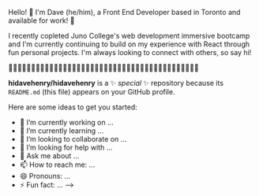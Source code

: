 Hello! 👋 I'm Dave (he/him), a Front End Developer based in Toronto and available for work! 🚀

I recently copleted Juno College's web development immersive bootcamp and I'm currently continuing to build on my experience with React through fun personal projects. I'm always looking to connect with others, so say hi! 

🌮🌮🌮🌮🌮🌮🌮🌮🌮🌮🌮🌮🌮🌮🌮🌮🌮🌮🌮🌮🌮🌮🌮🌮🌮🌮🌮🌮🌮🌮🌮🌮🌮🌮🌮🌮🌮🌮🌮🌮🌮🌮

**hidavehenry/hidavehenry** is a ✨ _special_ ✨ repository because its `README.md` (this file) appears on your GitHub profile.

Here are some ideas to get you started:

- 🔭 I’m currently working on ...
- 🌱 I’m currently learning ...
- 👯 I’m looking to collaborate on ...
- 🤔 I’m looking for help with ...
- 💬 Ask me about ...
- 📫 How to reach me: ...
- 😄 Pronouns: ...
- ⚡ Fun fact: ...
-->

